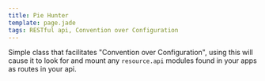 ```yaml
---
title: Pie Hunter
template: page.jade
tags: RESTful api, Convention over Configuration
---
```


Simple class that facilitates "Convention over Configuration", using this will cause it to look for and mount any `resource.api` modules found in your apps as routes in your api.